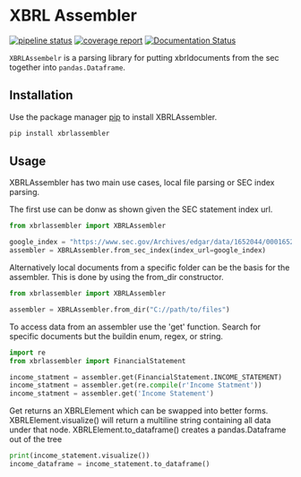# XBRL Assembler
[![pipeline status](https://gitlab.com/Reggles44/xbrlassembler/badges/master/pipeline.svg)](https://gitlab.com/Reggles44/xbrlassembler/-/commits/master)
[![coverage report](https://gitlab.com/Reggles44/xbrlassembler/badges/master/coverage.svg)](https://gitlab.com/Reggles44/xbrlassembler/-/commits/master)
[![Documentation Status](https://readthedocs.org/projects/xbrlassembler/badge/?version=latest)](https://xbrlassembler.readthedocs.io/en/latest/?badge=latest)

``XBRLAssembelr`` is a parsing library for putting xbrldocuments from the sec together into ``pandas.Dataframe``.

## Installation

Use the package manager [pip](https://pip.pypa.io/en/stable/) to install XBRLAssembler.

```bash
pip install xbrlassembler
```

## Usage

XBRLAssembler has two main use cases, local file parsing or SEC index parsing.

The first use can be donw as shown given the SEC statement index url.

```python
from xbrlassembler import XBRLAssembler

google_index = "https://www.sec.gov/Archives/edgar/data/1652044/0001652044-20-000021-index.htm"
assembler = XBRLAssembler.from_sec_index(index_url=google_index)
```

Alternatively local documents from a specific folder can be the basis for the assembler.
This is done by using the from_dir constructor. 

```python
from xbrlassembler import XBRLAssembler

assembler = XBRLAssembler.from_dir("C://path/to/files")
```

To access data from an assembler use the 'get' function.
Search for specific documents but the buildin enum, regex, or string.

```python
import re
from xbrlassembler import FinancialStatement

income_statment = assembler.get(FinancialStatement.INCOME_STATEMENT)
income_statment = assembler.get(re.compile(r'Income Statment'))
income_statment = assembler.get('Income Statement')
```

Get returns an XBRLElement which can be swapped into better forms.
XBRLElement.visualize() will return a multiline string containing all data under that node.
XBRLElement.to_dataframe() creates a pandas.Dataframe out of the tree

```python 
print(income_statement.visualize())
income_dataframe = income_statement.to_dataframe()
```